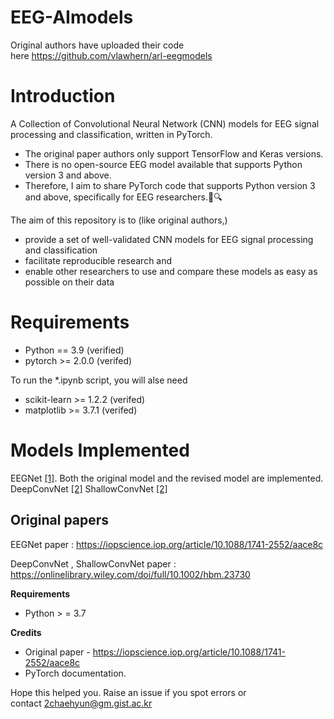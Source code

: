 # EEG-AImodels
 
Original authors have uploaded their code here https://github.com/vlawhern/arl-eegmodels


# Introduction
A Collection of Convolutional Neural Network (CNN) models for EEG signal processing and classification, written in PyTorch. 

- The original paper authors only support TensorFlow and Keras versions.
- There is no open-source EEG model available that supports Python version 3 and above.
- Therefore, I aim to share PyTorch code that supports Python version 3 and above, specifically for EEG researchers.🧠🔍

The aim of this repository is to (like original authors,)
- provide a set of well-validated CNN models for EEG signal processing and classification
- facilitate reproducible research and
- enable other researchers to use and compare these models as easy as possible on their data


# Requirements
- Python == 3.9 (verified)
- pytorch >= 2.0.0 (verifed)

To run the *.ipynb script, you will alse need
- scikit-learn >= 1.2.2 (verifed)
- matplotlib >= 3.7.1 (verifed)

# Models Implemented
EEGNet [[1]](https://iopscience.iop.org/article/10.1088/1741-2552/aace8c). Both the original model and the revised model are implemented.
DeepConvNet [[2]](https://onlinelibrary.wiley.com/doi/full/10.1002/hbm.23730)
ShallowConvNet [[2]](https://onlinelibrary.wiley.com/doi/full/10.1002/hbm.23730)


## Original papers

EEGNet paper : https://iopscience.iop.org/article/10.1088/1741-2552/aace8c

DeepConvNet , ShallowConvNet paper : https://onlinelibrary.wiley.com/doi/full/10.1002/hbm.23730

**Requirements**

- Python > = 3.7

**Credits**

- Original paper - https://iopscience.iop.org/article/10.1088/1741-2552/aace8c
- PyTorch documentation.

Hope this helped you. Raise an issue if you spot errors or contact 2chaehyun@gm.gist.ac.kr
